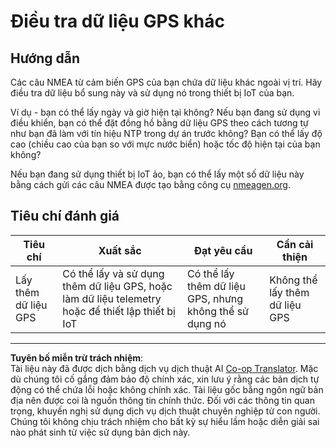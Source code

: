 <!--
CO_OP_TRANSLATOR_METADATA:
{
  "original_hash": "bded364fc06ce37d7a76aed3be1ba73a",
  "translation_date": "2025-08-27T23:45:09+00:00",
  "source_file": "3-transport/lessons/1-location-tracking/assignment.md",
  "language_code": "vi"
}
-->
# Điều tra dữ liệu GPS khác

## Hướng dẫn

Các câu NMEA từ cảm biến GPS của bạn chứa dữ liệu khác ngoài vị trí. Hãy điều tra dữ liệu bổ sung này và sử dụng nó trong thiết bị IoT của bạn.

Ví dụ - bạn có thể lấy ngày và giờ hiện tại không? Nếu bạn đang sử dụng vi điều khiển, bạn có thể đặt đồng hồ bằng dữ liệu GPS theo cách tương tự như bạn đã làm với tín hiệu NTP trong dự án trước không? Bạn có thể lấy độ cao (chiều cao của bạn so với mực nước biển) hoặc tốc độ hiện tại của bạn không?

Nếu bạn đang sử dụng thiết bị IoT ảo, bạn có thể lấy một số dữ liệu này bằng cách gửi các câu NMEA được tạo bằng công cụ [nmeagen.org](https://www.nmeagen.org).

## Tiêu chí đánh giá

| Tiêu chí | Xuất sắc | Đạt yêu cầu | Cần cải thiện |
| -------- | --------- | ----------- | ------------- |
| Lấy thêm dữ liệu GPS | Có thể lấy và sử dụng thêm dữ liệu GPS, hoặc làm dữ liệu telemetry hoặc để thiết lập thiết bị IoT | Có thể lấy thêm dữ liệu GPS, nhưng không thể sử dụng nó | Không thể lấy thêm dữ liệu GPS |

---

**Tuyên bố miễn trừ trách nhiệm**:  
Tài liệu này đã được dịch bằng dịch vụ dịch thuật AI [Co-op Translator](https://github.com/Azure/co-op-translator). Mặc dù chúng tôi cố gắng đảm bảo độ chính xác, xin lưu ý rằng các bản dịch tự động có thể chứa lỗi hoặc không chính xác. Tài liệu gốc bằng ngôn ngữ bản địa nên được coi là nguồn thông tin chính thức. Đối với các thông tin quan trọng, khuyến nghị sử dụng dịch vụ dịch thuật chuyên nghiệp từ con người. Chúng tôi không chịu trách nhiệm cho bất kỳ sự hiểu lầm hoặc diễn giải sai nào phát sinh từ việc sử dụng bản dịch này.